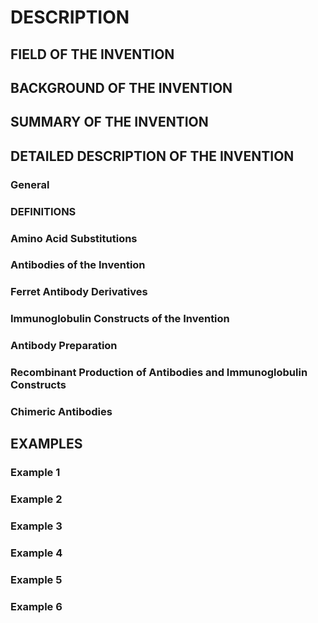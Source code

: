 # DESCRIPTION

## FIELD OF THE INVENTION

## BACKGROUND OF THE INVENTION

## SUMMARY OF THE INVENTION

## DETAILED DESCRIPTION OF THE INVENTION

### General

### DEFINITIONS

### Amino Acid Substitutions

### Antibodies of the Invention

### Ferret Antibody Derivatives

### Immunoglobulin Constructs of the Invention

### Antibody Preparation

### Recombinant Production of Antibodies and Immunoglobulin Constructs

### Chimeric Antibodies

## EXAMPLES

### Example 1

### Example 2

### Example 3

### Example 4

### Example 5

### Example 6

